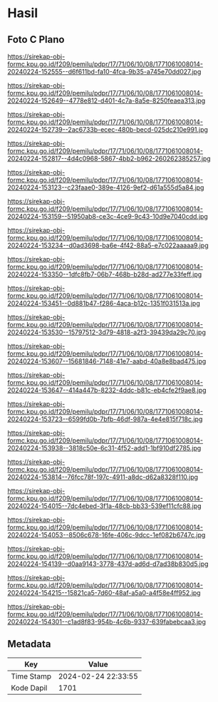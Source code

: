 # Hasil

## Foto C Plano

https://sirekap-obj-formc.kpu.go.id/f209/pemilu/pdpr/17/71/06/10/08/1771061008014-20240224-152555--d6f611bd-fa10-4fca-9b35-a745e70dd027.jpg

https://sirekap-obj-formc.kpu.go.id/f209/pemilu/pdpr/17/71/06/10/08/1771061008014-20240224-152649--4778e812-d401-4c7a-8a5e-8250feaea313.jpg

https://sirekap-obj-formc.kpu.go.id/f209/pemilu/pdpr/17/71/06/10/08/1771061008014-20240224-152739--2ac6733b-ecec-480b-becd-025dc210e991.jpg

https://sirekap-obj-formc.kpu.go.id/f209/pemilu/pdpr/17/71/06/10/08/1771061008014-20240224-152817--4d4c0968-5867-4bb2-b962-260262385257.jpg

https://sirekap-obj-formc.kpu.go.id/f209/pemilu/pdpr/17/71/06/10/08/1771061008014-20240224-153123--c23faae0-389e-4126-9ef2-d61a555d5a84.jpg

https://sirekap-obj-formc.kpu.go.id/f209/pemilu/pdpr/17/71/06/10/08/1771061008014-20240224-153159--51950ab8-ce3c-4ce9-9c43-10d9e7040cdd.jpg

https://sirekap-obj-formc.kpu.go.id/f209/pemilu/pdpr/17/71/06/10/08/1771061008014-20240224-153234--d0ad3698-ba6e-4f42-88a5-e7c022aaaaa9.jpg

https://sirekap-obj-formc.kpu.go.id/f209/pemilu/pdpr/17/71/06/10/08/1771061008014-20240224-153350--1dfc8fb7-06b7-468b-b28d-ad277e33feff.jpg

https://sirekap-obj-formc.kpu.go.id/f209/pemilu/pdpr/17/71/06/10/08/1771061008014-20240224-153451--0d881b47-f286-4aca-b12c-1351f031513a.jpg

https://sirekap-obj-formc.kpu.go.id/f209/pemilu/pdpr/17/71/06/10/08/1771061008014-20240224-153530--15797512-3d79-4818-a2f3-39439da29c70.jpg

https://sirekap-obj-formc.kpu.go.id/f209/pemilu/pdpr/17/71/06/10/08/1771061008014-20240224-153607--15681846-7148-41e7-aabd-40a8e8bad475.jpg

https://sirekap-obj-formc.kpu.go.id/f209/pemilu/pdpr/17/71/06/10/08/1771061008014-20240224-153647--414a447b-8232-4ddc-b81c-eb4cfe2f9ae8.jpg

https://sirekap-obj-formc.kpu.go.id/f209/pemilu/pdpr/17/71/06/10/08/1771061008014-20240224-153723--6599fd0b-7bfb-46df-987a-4e4e815f718c.jpg

https://sirekap-obj-formc.kpu.go.id/f209/pemilu/pdpr/17/71/06/10/08/1771061008014-20240224-153938--3818c50e-6c31-4f52-add1-1bf910df2785.jpg

https://sirekap-obj-formc.kpu.go.id/f209/pemilu/pdpr/17/71/06/10/08/1771061008014-20240224-153814--76fcc78f-197c-4911-a8dc-d62a8328f110.jpg

https://sirekap-obj-formc.kpu.go.id/f209/pemilu/pdpr/17/71/06/10/08/1771061008014-20240224-154015--7dc4ebed-3f1a-48cb-bb33-539ef11cfc88.jpg

https://sirekap-obj-formc.kpu.go.id/f209/pemilu/pdpr/17/71/06/10/08/1771061008014-20240224-154053--8506c678-16fe-406c-9dcc-1ef082b6747c.jpg

https://sirekap-obj-formc.kpu.go.id/f209/pemilu/pdpr/17/71/06/10/08/1771061008014-20240224-154139--d0aa9143-3778-437d-ad6d-d7ad38b830d5.jpg

https://sirekap-obj-formc.kpu.go.id/f209/pemilu/pdpr/17/71/06/10/08/1771061008014-20240224-154215--15821ca5-7d60-48af-a5a0-a4f58e4ff952.jpg

https://sirekap-obj-formc.kpu.go.id/f209/pemilu/pdpr/17/71/06/10/08/1771061008014-20240224-154301--c1ad8f83-954b-4c6b-9337-639fabebcaa3.jpg


## Metadata

| Key        | Value               |
| ---------- | ------------------- |
| Time Stamp | 2024-02-24 22:33:55 |
| Kode Dapil | 1701                |



